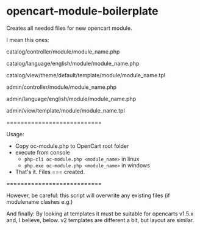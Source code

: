 opencart-module-boilerplate
===========================

Creates all needed files for new opencart module.

I mean this ones:

catalog/controller/module/module_name.php 

catalog/language/english/module/module_name.php

catalog/view/theme/default/template/module/module_name.tpl

admin/controller/module/module_name.php

admin/language/english/module/module_name.php

admin/view/template/module/module_name.tpl


===========================

Usage:

* Copy oc-module.php to OpenCart root folder
* execute from console 
  *  ```php-cli oc-module.php <module_name>``` in linux
  *  ```php.exe oc-module.php <module_name>``` in windows
* That's it. Files === created.

===========================

However, be careful: this script will overwrite any existing files (if modulename clashes e.g.)

And finally: By looking at templates it must be suitable for opencarts v1.5.x and, 
I believe, below. v2 templates are different a bit, but layout are similar.
